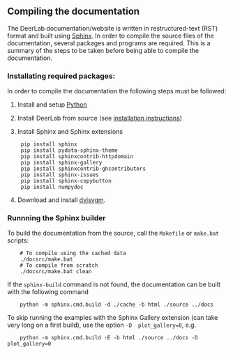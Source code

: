 ## Compiling the documentation

The DeerLab documentation/website is written in restructured-text (RST) format and built using [Sphinx](https://www.sphinx-doc.org/). In order to compile the source files of the documentation, several packages and programs are required. This is a summary of the steps to be taken before being able to compile the documentation.

### Installating required packages:

In order to compile the documentation the following steps must be followed:

1) Install and setup [Python](https://www.python.org/)

2) Install DeerLab from source (see [installation instructions](https://jeschkelab.github.io/DeerLab/installation.html))

3) Install Sphinx and Sphinx extensions

        pip install sphinx    
        pip install pydata-sphinx-theme
        pip install sphinxcontrib-httpdomain
        pip install sphinx-gallery
        pip install sphinxcontrib-ghcontributors
        pip install sphinx-issues
        pip install sphinx-copybutton 
        pip install numpydoc

5) Download and install [dvisvgm](https://dvisvgm.de/Downloads/).
		
### Runnning the Sphinx builder

To build the documentation from the source, call the `Makefile` or `make.bat` scripts:

        # To compile using the cached data
        ./docsrc/make.bat
        # To compile from scratch
        ./docsrc/make.bat clean    

If the `sphinx-build` command is not found, the documentation can be built with the following command 

        python -m sphinx.cmd.build -d ./cache -b html ./source ../docs

To skip running the examples with the Sphinx Gallery extension (can take very long on a first build), use the option `-D  plot_gallery=0`, e.g.

        python -m sphinx.cmd.build -E -b html ./source ../docs -D  plot_gallery=0
